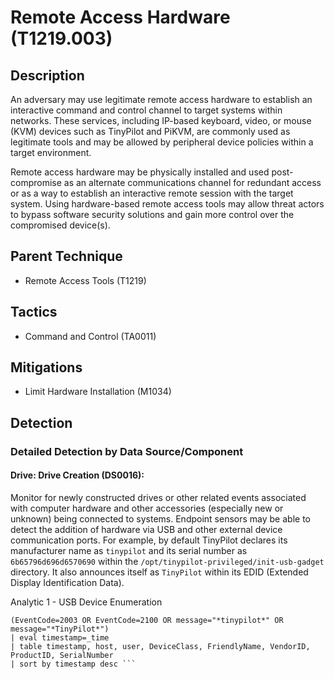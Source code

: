 # Remote Access Hardware (T1219.003)

## Description
An adversary may use legitimate remote access hardware to establish an interactive command and control channel to target systems within networks. These services, including IP-based keyboard, video, or mouse (KVM) devices such as TinyPilot and PiKVM, are commonly used as legitimate tools and may be allowed by peripheral device policies within a target environment.  

Remote access hardware may be physically installed and used post-compromise as an alternate communications channel for redundant access or as a way to establish an interactive remote session with the target system. Using hardware-based remote access tools may allow threat actors to bypass software security solutions and gain more control over the compromised device(s).

## Parent Technique
- Remote Access Tools (T1219)

## Tactics
- Command and Control (TA0011)

## Mitigations
- Limit Hardware Installation (M1034)

## Detection

### Detailed Detection by Data Source/Component
#### Drive: Drive Creation (DS0016): 
Monitor for newly constructed drives or other related events associated with computer hardware and other accessories (especially new or unknown) being connected to systems. Endpoint sensors may be able to detect the addition of hardware via USB and other external device communication ports. For example, by default TinyPilot declares its manufacturer name as `tinypilot` and its serial number as `6b65796d696d6570690` within the `/opt/tinypilot-privileged/init-usb-gadget` directory. It also announces itself as `TinyPilot` within its EDID (Extended Display Identification Data).

Analytic 1 - USB Device Enumeration

``` (sourcetype="WinEventLog:Microsoft-Windows-DriverFrameworks-UserMode/Operational" OR sourcetype="syslog")
(EventCode=2003 OR EventCode=2100 OR message="*tinypilot*" OR message="*TinyPilot*")
| eval timestamp=_time
| table timestamp, host, user, DeviceClass, FriendlyName, VendorID, ProductID, SerialNumber
| sort by timestamp desc ```

